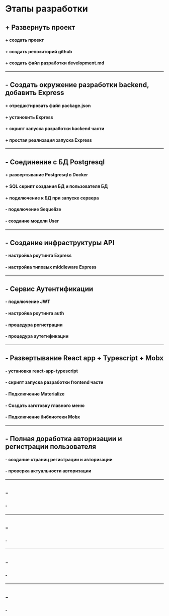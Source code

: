 # Этапы разработки

## + Развернуть проект
#### + создать проект
#### + создать репозиторий github
#### + создать файл разработки development.md

---
## - Создать окружение разработки backend, добавить Express
#### + отредактировать файл package.json
#### + установить Express
#### + скрипт запуска разработки backend части
#### + простая реализация запуска Express

---
## - Соединение с БД Postgresql
#### + развертывание Postgresql в Docker 
#### + SQL скрипт создания БД и пользователя БД
#### + подключение к БД при запуске сервера
#### - подключение Sequelize
#### - создание модели User

---
## - Создание инфраструктуры API
#### - настройка роутинга Express
#### - настройка типовых middleware Express

---
## - Сервис Аутентификации
#### - подключение JWT
#### - настройка роутинга auth
#### - процедура регистрации
#### - процедура аутетификации

---
## - Развертывание React app + Typescript + Mobx
#### - установка react-app-typescript 
#### - скрипт запуска разработки frontend части 
#### - Подключение Materialize
#### - Создать заготовку главного меню
#### - Подключение библиотеки Mobx

---
## - Полная доработка авторизации и регистрации пользователя
#### - создание страниц регистрации и авторизации
#### - проверка актуальности авторизации 

---
## - 
#### - 

---
## - 
#### - 

---
## - 
#### - 



---
## - 
#### - 

